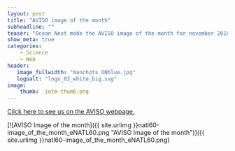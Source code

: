 ```yaml
---
layout: post
title: "AVISO image of the month"
subheadline: ""
teaser: "Ocean Next made the AVISO image of the month for november 2018! It illustrates the new high-resolution ocean simulation eNATL60 designed and setup Ocean Next and the MEOM group at IGE, Grenoble in preparation for the upcoming  <a href='https://swot.cnes.fr/en/SWOT/index.htm'>SWOT satellite mission</a>."
show_meta: true
categories:
    - Science
    - Web
header:
   image_fullwidth: "manchots_ONblue.jpg"
   logoalt: "logo_03_white_big.svg"
image:
    thumb:  iotm-thumb.png
---
```


[Click here to see us on the AVISO webpage.](https://www.aviso.altimetry.fr/en/news/idm/2018/nov-2018-simulating-the-north-atlantic-ocean-turbulence-at-one-kilometer-scale.html)


[![AVISO Image of the month]({{ site.urlimg }}natl60-image_of_the_month_eNATL60.png "AVISO Image of the month")]({{ site.urlimg }}natl60-image_of_the_month_eNATL60.png)
